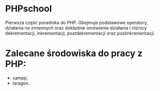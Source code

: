 # PHPschool
Pierwsza część poradnika do PHP. Obejmuje podstawowe operatory, działania na zmiennych oraz dokładnie omówienie działania i różnicy dekrementacji, inkrementacji, postdekrementacji oraz postinkrementacji.


# Zalecane środowiska do pracy z PHP:
- xampp,
- laragon.
